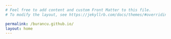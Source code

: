 ```yaml
---
# Feel free to add content and custom Front Matter to this file.
# To modify the layout, see https://jekyllrb.com/docs/themes/#overriding-theme-defaults

permalink: /burancu.github.io/
layout: home
---
```

